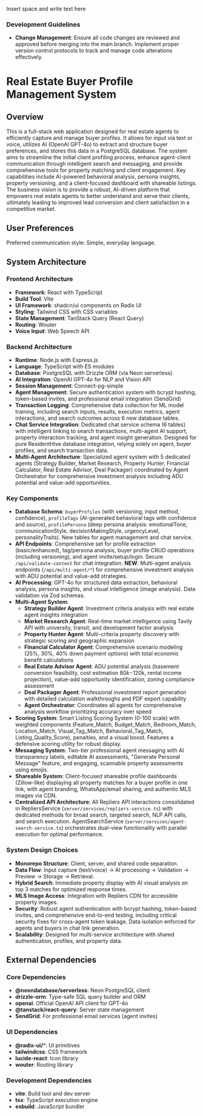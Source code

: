 Insert space and write text here
### Development Guidelines

- **Change Management**: Ensure all code changes are reviewed and approved before merging into the main branch. Implement proper version control protocols to track and manage code alterations effectively.

# Real Estate Buyer Profile Management System

## Overview
This is a full-stack web application designed for real estate agents to efficiently capture and manage buyer profiles. It allows for input via text or voice, utilizes AI (OpenAI GPT-4o) to extract and structure buyer preferences, and stores this data in a PostgreSQL database. The system aims to streamline the initial client profiling process, enhance agent-client communication through intelligent search and messaging, and provide comprehensive tools for property matching and client engagement. Key capabilities include AI-powered behavioral analysis, persona insights, property versioning, and a client-focused dashboard with shareable listings. The business vision is to provide a robust, AI-driven platform that empowers real estate agents to better understand and serve their clients, ultimately leading to improved lead conversion and client satisfaction in a competitive market.

## User Preferences
Preferred communication style: Simple, everyday language.

## System Architecture

### Frontend Architecture
- **Framework**: React with TypeScript
- **Build Tool**: Vite
- **UI Framework**: shadcn/ui components on Radix UI
- **Styling**: Tailwind CSS with CSS variables
- **State Management**: TanStack Query (React Query)
- **Routing**: Wouter
- **Voice Input**: Web Speech API

### Backend Architecture
- **Runtime**: Node.js with Express.js
- **Language**: TypeScript with ES modules
- **Database**: PostgreSQL with Drizzle ORM (via Neon serverless)
- **AI Integration**: OpenAI GPT-4o for NLP and Vision API
- **Session Management**: Connect-pg-simple
- **Agent Management**: Secure authentication system with bcrypt hashing, token-based invites, and professional email integration (SendGrid)
- **Transaction Logging**: Comprehensive data collection for ML model training, including search inputs, results, execution metrics, agent interactions, and search outcomes across 6 new database tables.
- **Chat Service Integration**: Dedicated chat service schema (6 tables) with intelligent linking to search transactions, multi-agent AI support, property interaction tracking, and agent insight generation. Designed for pure ResidentHive database integration, relying solely on agent, buyer profiles, and search transaction data.
- **Multi-Agent Architecture**: Specialized agent system with 5 dedicated agents (Strategy Builder, Market Research, Property Hunter, Financial Calculator, Real Estate Advisor, Deal Packager) coordinated by Agent Orchestrator for comprehensive investment analysis including ADU potential and value-add opportunities.

### Key Components
- **Database Schema**: `buyerProfiles` (with versioning, input method, confidence), `profileTags` (AI-generated behavioral tags with confidence and source), `profilePersona` (deep persona analysis: emotionalTone, communicationStyle, decisionMakingStyle, urgencyLevel, personalityTraits). New tables for agent management and chat service.
- **API Endpoints**: Comprehensive set for profile extraction (basic/enhanced), tag/persona analysis, buyer profile CRUD operations (including versioning), and agent invite/setup/login. Secure `/api/validate-context` for chat integration. **NEW**: Multi-agent analysis endpoints (`/api/multi-agent/*`) for comprehensive investment analysis with ADU potential and value-add strategies.
- **AI Processing**: GPT-4o for structured data extraction, behavioral analysis, persona insights, and visual intelligence (image analysis). Data validation via Zod schemas.
- **Multi-Agent System**: 
  - **Strategy Builder Agent**: Investment criteria analysis with real estate agent insights integration
  - **Market Research Agent**: Real-time market intelligence using Tavily API with university, transit, and development factor analysis
  - **Property Hunter Agent**: Multi-criteria property discovery with strategic scoring and geographic expansion
  - **Financial Calculator Agent**: Comprehensive scenario modeling (25%, 30%, 40% down payment options) with total economic benefit calculations
  - **Real Estate Advisor Agent**: ADU potential analysis (basement conversion feasibility, cost estimation $80k-$120k, rental income projection), value-add opportunity identification, zoning compliance assessment
  - **Deal Packager Agent**: Professional investment report generation with detailed calculation walkthroughs and PDF export capability
  - **Agent Orchestrator**: Coordinates all agents for comprehensive analysis workflow prioritizing accuracy over speed
- **Scoring System**: Smart Listing Scoring System (0-100 scale) with weighted components (Feature_Match, Budget_Match, Bedroom_Match, Location_Match, Visual_Tag_Match, Behavioral_Tag_Match, Listing_Quality_Score), penalties, and a visual boost. Features a defensive scoring utility for robust display.
- **Messaging System**: Two-tier professional agent messaging with AI transparency labels, editable AI assessments, "Generate Personal Message" feature, and engaging, scannable property assessments using emojis.
- **Shareable System**: Client-focused shareable profile dashboards (Zillow-like) displaying all property matches for a buyer profile in one link, with agent branding, WhatsApp/email sharing, and authentic MLS images via CDN.
- **Centralized API Architecture**: All Repliers API interactions consolidated in RepliersService (`server/services/repliers-service.ts`) with dedicated methods for broad search, targeted search, NLP API calls, and search execution. AgentSearchService (`server/services/agent-search-service.ts`) orchestrates dual-view functionality with parallel execution for optimal performance.

### System Design Choices
- **Monorepo Structure**: Client, server, and shared code separation.
- **Data Flow**: Input capture (text/voice) -> AI processing -> Validation -> Preview -> Storage -> Retrieval.
- **Hybrid Search**: Immediate property display with AI visual analysis on top 3 matches for optimized response times.
- **MLS Image Access**: Integration with Repliers CDN for accessible property images.
- **Security**: Robust agent authentication with bcrypt hashing, token-based invites, and comprehensive end-to-end testing, including critical security fixes for cross-agent token leakage. Data isolation enforced for agents and buyers in chat link generation.
- **Scalability**: Designed for multi-service architecture with shared authentication, profiles, and property data.

## External Dependencies

### Core Dependencies
- **@neondatabase/serverless**: Neon PostgreSQL client
- **drizzle-orm**: Type-safe SQL query builder and ORM
- **openai**: Official OpenAI API client for GPT-4o
- **@tanstack/react-query**: Server state management
- **SendGrid**: For professional email services (agent invites)

### UI Dependencies
- **@radix-ui/***: UI primitives
- **tailwindcss**: CSS framework
- **lucide-react**: Icon library
- **wouter**: Routing library

### Development Dependencies
- **vite**: Build tool and dev server
- **tsx**: TypeScript execution engine
- **esbuild**: JavaScript bundler